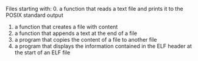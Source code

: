 Files starting with:
0. a function that reads a text file and prints it to the POSIX standard output
1. a function that creates a file with content
2. a function that appends a text at the end of a file
3. a program that copies the content of a file to another file
4. a program that displays the information contained in the ELF header at the start of an ELF file
